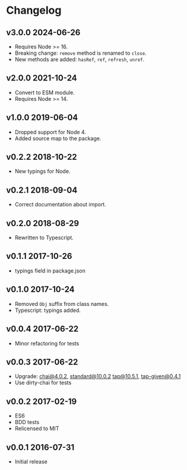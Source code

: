 # Changelog

## v3.0.0 2024-06-26

- Requires Node >= 16.
- Breaking change: `remove` method is renamed to `close`.
- New methods are added: `hasRef`, `ref`, `refresh`, `unref`.

## v2.0.0 2021-10-24

- Convert to ESM module.
- Requires Node >= 14.

## v1.0.0 2019-06-04

- Dropped support for Node 4.
- Added source map to the package.

## v0.2.2 2018-10-22

- New typings for Node.

## v0.2.1 2018-09-04

- Correct documentation about import.

## v0.2.0 2018-08-29

- Rewritten to Typescript.

## v0.1.1 2017-10-26

- typings field in package.json

## v0.1.0 2017-10-24

- Removed `Obj` suffix from class names.
- Typescript: typings added.

## v0.0.4 2017-06-22

- Minor refactoring for tests

## v0.0.3 2017-06-22

- Upgrade: chai@4.0.2, standard@10.0.2 tap@10.5.1, tap-given@0.4.1
- Use dirty-chai for tests

## v0.0.2 2017-02-19

- ES6
- BDD tests
- Relicensed to MIT

## v0.0.1 2016-07-31

- Initial release

